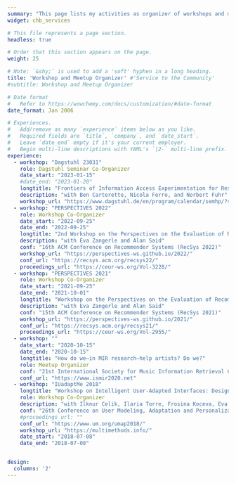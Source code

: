 ```yaml
---
summary: "This page lists my activities as organizer of workshops and meetups."  # Add a page description.
widget: chb_services

# This file represents a page section.
headless: true

# Order that this section appears on the page.
weight: 25

# Note: `&shy;` is used to add a 'soft' hyphen in a long heading.
title: 'Workshop and Meetup Organizer' #'Service to the Community'
#subtitle: Workshop and Meetup Organizer

# Date format
#   Refer to https://wowchemy.com/docs/customization/#date-format
date_format: Jan 2006

# Experiences.
#   Add/remove as many `experience` items below as you like.
#   Required fields are `title`, `company`, and `date_start`.
#   Leave `date_end` empty if it's your current employer.
#   Begin multi-line descriptions with YAML's `|2-` multi-line prefix.
experience:
  - workshop: "Dagstuhl 23031"
    role: Dagstuhl Seminar Co-Organizer
    date_start: "2023-01-15"
    #date_end: "2023-01-20"
    longtitle: "Frontiers of Information Access Experimentation for Research and Education"
    description: "with Ben Carterette, Nicola Ferro, and Norbert Fuhr"
    workshop_url: "https://www.dagstuhl.de/en/program/calendar/semhp/?semnr=23031"
  - workshop: "PERSPECTIVES 2022"
    role: Workshop Co-Organizer
    date_start: "2022-09-25"
    date_end: "2022-09-25"
    longtitle: "2nd Workshop on the Perspectives on the Evaluation of Recommender Systems"
    description: "with Eva Zangerle and Alan Said"
    conf: "16th ACM Conference on Recommender Systems (RecSys 2022)"
    workshop_url: "https://perspectives-ws.github.io/2022/"
    conf_url: "https://recsys.acm.org/recsys22/"
    proceedings_url: "https://ceur-ws.org/Vol-3228/"
  - workshop: "PERSPECTIVES 2021"
    role: Workshop Co-Organizer
    date_start: "2021-09-25"
    date_end: "2021-10-01"
    longtitle: "Workshop on the Perspectives on the Evaluation of Recommender Systems"
    description: "with Eva Zangerle and Alan Said"
    conf: "15th ACM Conference on Recommender Systems (RecSys 2021)"
    workshop_url: "https://perspectives-ws.github.io/2021/"
    conf_url: "https://recsys.acm.org/recsys21/"
    proceedings_url: "https://ceur-ws.org/Vol-2955/"
  - workshop: ""
    date_start: "2020-10-15"
    date_end: "2020-10-15"
    longtitle: "How do we—in MIR research—help artists? Do we?"
    role: Meetup Organizer
    conf: "21st International Society for Music Information Retrieval Conference (ISMIR 2020)"
    conf_url: "https://www.ismir2020.net"
  - workshop: "IUadaptMe 2018"
    longtitle: "Workshop on Intelligent User-Adapted Interfaces: Design and Multi-Modal Evaluation"
    role: Workshop Co-Organizer
    description: "with Ilknur Celik, Ilaria Torre, Frosina Koceva, Eva Zangerle, and Bart Knijnenburg"
    conf: "26th Conference on User Modeling, Adaptation and Personalization (UMAP 2018)"
    #proceedings_url: ""
    conf_url: "https://www.um.org/umap2018/"
    workshop_url: "https://multimethods.info/"
    date_start: "2018-07-08"
    date_end: "2018-07-08"


design:
  columns: '2'
---
```


